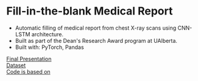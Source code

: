 # Fill-in-the-blank Medical Report

* Automatic filling of medical report from chest X-ray scans using CNN-LSTM
architecture. 
* Built as part of the Dean's Research Award program at UAlberta.
* Built with: PyTorch, Pandas

[Final Presentation](https://docs.google.com/presentation/d/1Rc9cb7cDI4QljHTU7dTZkJSXgB3luOjTRhuM3BOwCt4/edit?usp=sharing)  
[Dataset](https://openi.nlm.nih.gov/faq)  
[Code is based on](https://github.com/aladdinpersson/Machine-Learning-Collection)

